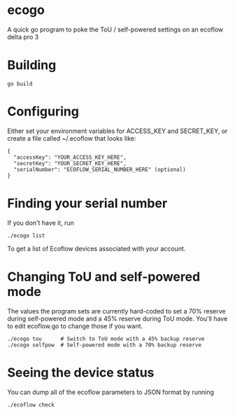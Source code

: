 # ecogo
A quick go program to poke the ToU / self-powered settings on an ecoflow delta pro 3

# Building

    go build
    
# Configuring

Either set your environment variables for ACCESS_KEY and SECRET_KEY, or create a
file called ~/.ecoflow that looks like:

```
{
  "accessKey": "YOUR_ACCESS_KEY_HERE",
  "secretKey": "YOUR_SECRET_KEY_HERE",
  "serialNumber": "ECOFLOW_SERIAL_NUMBER_HERE" (optional)
}
```

# Finding your serial number

If you don't have it, run

    ./ecogo list

To get a list of Ecoflow devices associated with your account.

# Changing ToU and self-powered mode

The values the program sets are currently hard-coded to set a 70% reserve
during self-powered mode and a 45% reserve during ToU mode. You'll have to
edit ecoflow.go to change those if you want.

    ./ecogo tou      # Switch to ToU mode with a 45% backup reserve
    ./ecogo selfpow  # Self-powered mode with a 70% backup reserve

# Seeing the device status

You can dump all of the ecoflow parameters to JSON format by running

    ./ecoflow check


